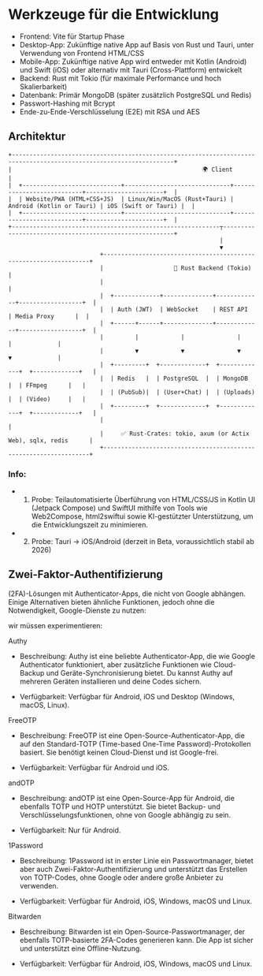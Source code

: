 # Werkzeuge für die Entwicklung
- Frontend: Vite für Startup Phase
- Desktop-App: Zukünftige native App auf Basis von Rust und Tauri, unter Verwendung von Frontend HTML/CSS
- Mobile-App: Zukünftige native App wird entweder mit Kotlin (Android) und Swift (iOS) oder alternativ mit Tauri (Cross-Plattform) entwickelt
- Backend: Rust mit Tokio (für maximale Performance und hoch Skalierbarkeit)
- Datenbank: Primär MongoDB (später zusätzlich PostgreSQL und Redis)
- Passwort-Hashing mit Bcrypt
- Ende-zu-Ende-Verschlüsselung (E2E) mit RSA und AES

## Architektur

```
+--------------------------------------------------------------------------------------------------------------------+
|                                                      🌍 Client                                                     |
|  +----------------------------+------------------------------+---------------------------+----------------------+  |
|  | Website/PWA (HTML+CSS+JS)  | Linux/Win/MacOS (Rust+Tauri) | Android (Kotlin or Tauri) | iOS (Swift or Tauri) |  |
|  +----------------------------+------------------------------+---------------------------+----------------------+  |
+-----------------------------------------------------------┬--------------------------------------------------------+
                                                            |
                                                            ▼
                          +------------------------------------------------------------------+
                          |                    🚀 Rust Backend (Tokio)                       |
                          |                                                                   |
                          |  +-------------+--------------+-------------+------------------+  |
                          |  | Auth (JWT)  | WebSocket    | REST API    | Media Proxy      |  |
                          |  +------+------+--------------+-------------+------------------+  |
                          |         |            |               |              |             |
                          |         ▼            ▼               ▼              ▼             |
                          |  +---------+  +-------------+  +-------------+  +-------------+   |
                          |  | Redis   |  | PostgreSQL  |  | MongoDB     |  | FFmpeg      |   |
                          |  | (PubSub)|  | (User+Chat) |  | (Uploads)   |  | (Video)     |   |
                          |  +---------+  +-------------+  +-------------+  +-------------+   |
                          |                                                                   |
                          |     ✅ Rust-Crates: tokio, axum (or Actix Web), sqlx, redis      |
                          +------------------------------------------------------------------+
```

### Info:
- 1. Probe: Teilautomatisierte Überführung von HTML/CSS/JS in Kotlin UI (Jetpack Compose) und SwiftUI mithilfe von Tools wie Web2Compose, html2swiftui sowie KI-gestützter Unterstützung, um die Entwicklungszeit zu minimieren.
- 2. Probe: Tauri → iOS/Android (derzeit in Beta, voraussichtlich stabil ab 2026)


## Zwei-Faktor-Authentifizierung 
(2FA)-Lösungen mit Authenticator-Apps, die nicht von Google abhängen. Einige Alternativen bieten ähnliche Funktionen, jedoch ohne die Notwendigkeit, Google-Dienste zu nutzen:

wir müssen experimentieren:

Authy
- Beschreibung: Authy ist eine beliebte Authenticator-App, die wie Google Authenticator funktioniert, aber zusätzliche Funktionen wie Cloud-Backup und Geräte-Synchronisierung bietet. Du kannst Authy auf mehreren Geräten installieren und deine Codes sichern.

- Verfügbarkeit: Verfügbar für Android, iOS und Desktop (Windows, macOS, Linux).

FreeOTP
- Beschreibung: FreeOTP ist eine Open-Source-Authenticator-App, die auf den Standard-TOTP (Time-based One-Time Password)-Protokollen basiert. Sie benötigt keinen Cloud-Dienst und ist Google-frei.

- Verfügbarkeit: Verfügbar für Android und iOS.


andOTP
- Beschreibung: andOTP ist eine Open-Source-App für Android, die ebenfalls TOTP und HOTP unterstützt. Sie bietet Backup- und Verschlüsselungsfunktionen, ohne von Google abhängig zu sein.

- Verfügbarkeit: Nur für Android.

1Password
- Beschreibung: 1Password ist in erster Linie ein Passwortmanager, bietet aber auch Zwei-Faktor-Authentifizierung und unterstützt das Erstellen von TOTP-Codes, ohne Google oder andere große Anbieter zu verwenden.

- Verfügbarkeit: Verfügbar für Android, iOS, Windows, macOS und Linux.


Bitwarden
- Beschreibung: Bitwarden ist ein Open-Source-Passwortmanager, der ebenfalls TOTP-basierte 2FA-Codes generieren kann. Die App ist sicher und unterstützt eine Offline-Nutzung.

- Verfügbarkeit: Verfügbar für Android, iOS, Windows, macOS und Linux.

